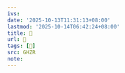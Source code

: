 ```yaml
---
ivs:
date: '2025-10-13T11:31:13+08:00'
lastmod: '2025-10-14T06:42:24+08:00'
title: 󰨪
url: 󰨪
tags: [󰨰]
src: GHZR
note:
---
```

